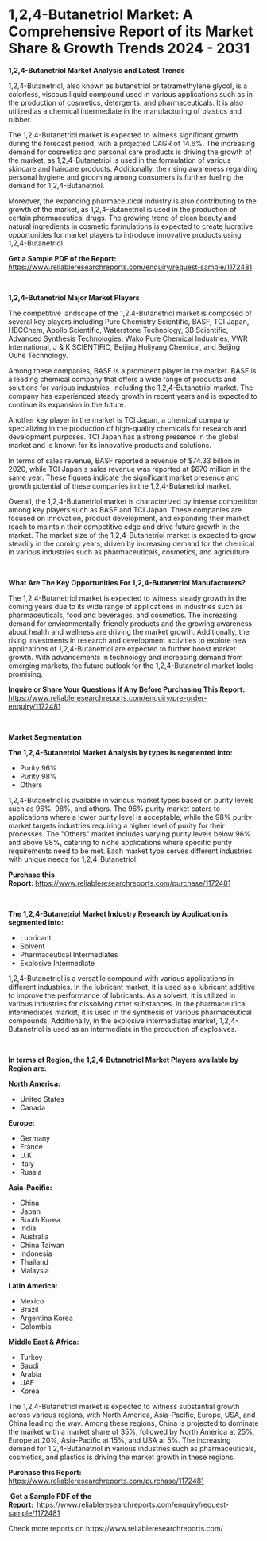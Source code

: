 <p><h1>1,2,4-Butanetriol Market: A Comprehensive Report of its Market Share & Growth Trends 2024 - 2031</h1></p><p><strong>1,2,4-Butanetriol Market Analysis and Latest Trends</strong></p>
<p><p>1,2,4-Butanetriol, also known as butanetriol or tetramethylene glycol, is a colorless, viscous liquid compound used in various applications such as in the production of cosmetics, detergents, and pharmaceuticals. It is also utilized as a chemical intermediate in the manufacturing of plastics and rubber.</p><p>The 1,2,4-Butanetriol market is expected to witness significant growth during the forecast period, with a projected CAGR of 14.6%. The increasing demand for cosmetics and personal care products is driving the growth of the market, as 1,2,4-Butanetriol is used in the formulation of various skincare and haircare products. Additionally, the rising awareness regarding personal hygiene and grooming among consumers is further fueling the demand for 1,2,4-Butanetriol.</p><p>Moreover, the expanding pharmaceutical industry is also contributing to the growth of the market, as 1,2,4-Butanetriol is used in the production of certain pharmaceutical drugs. The growing trend of clean beauty and natural ingredients in cosmetic formulations is expected to create lucrative opportunities for market players to introduce innovative products using 1,2,4-Butanetriol.</p></p>
<p><strong>Get a Sample PDF of the Report:&nbsp;</strong> <a href="https://www.reliableresearchreports.com/enquiry/request-sample/1172481">https://www.reliableresearchreports.com/enquiry/request-sample/1172481</a></p>
<p>&nbsp;</p>
<p><strong>1,2,4-Butanetriol Major Market Players</strong></p>
<p><p>The competitive landscape of the 1,2,4-Butanetriol market is composed of several key players including Pure Chemistry Scientific, BASF, TCI Japan, HBCChem, Apollo Scientific, Waterstone Technology, 3B Scientific, Advanced Synthesis Technologies, Wako Pure Chemical Industries, VWR International, J & K SCIENTIFIC, Beijing Holiyang Chemical, and Beijing Ouhe Technology.</p><p>Among these companies, BASF is a prominent player in the market. BASF is a leading chemical company that offers a wide range of products and solutions for various industries, including the 1,2,4-Butanetriol market. The company has experienced steady growth in recent years and is expected to continue its expansion in the future.</p><p>Another key player in the market is TCI Japan, a chemical company specializing in the production of high-quality chemicals for research and development purposes. TCI Japan has a strong presence in the global market and is known for its innovative products and solutions.</p><p>In terms of sales revenue, BASF reported a revenue of $74.33 billion in 2020, while TCI Japan's sales revenue was reported at $670 million in the same year. These figures indicate the significant market presence and growth potential of these companies in the 1,2,4-Butanetriol market.</p><p>Overall, the 1,2,4-Butanetriol market is characterized by intense competition among key players such as BASF and TCI Japan. These companies are focused on innovation, product development, and expanding their market reach to maintain their competitive edge and drive future growth in the market. The market size of the 1,2,4-Butanetriol market is expected to grow steadily in the coming years, driven by increasing demand for the chemical in various industries such as pharmaceuticals, cosmetics, and agriculture.</p></p>
<p>&nbsp;</p>
<p><strong>What Are The Key Opportunities For 1,2,4-Butanetriol Manufacturers?</strong></p>
<p><p>The 1,2,4-Butanetriol market is expected to witness steady growth in the coming years due to its wide range of applications in industries such as pharmaceuticals, food and beverages, and cosmetics. The increasing demand for environmentally-friendly products and the growing awareness about health and wellness are driving the market growth. Additionally, the rising investments in research and development activities to explore new applications of 1,2,4-Butanetriol are expected to further boost market growth. With advancements in technology and increasing demand from emerging markets, the future outlook for the 1,2,4-Butanetriol market looks promising.</p></p>
<p><strong>Inquire or Share Your Questions If Any Before Purchasing This Report:</strong> <a href="https://www.reliableresearchreports.com/enquiry/pre-order-enquiry/1172481">https://www.reliableresearchreports.com/enquiry/pre-order-enquiry/1172481</a></p>
<p>&nbsp;</p>
<p><strong>Market Segmentation</strong></p>
<p><strong>The 1,2,4-Butanetriol Market Analysis by types is segmented into:</strong></p>
<p><ul><li>Purity 96%</li><li>Purity 98%</li><li>Others</li></ul></p>
<p><p>1,2,4-Butanetriol is available in various market types based on purity levels such as 96%, 98%, and others. The 96% purity market caters to applications where a lower purity level is acceptable, while the 98% purity market targets industries requiring a higher level of purity for their processes. The "Others" market includes varying purity levels below 96% and above 98%, catering to niche applications where specific purity requirements need to be met. Each market type serves different industries with unique needs for 1,2,4-Butanetriol.</p></p>
<p><strong>Purchase this Report:&nbsp;</strong><a href="https://www.reliableresearchreports.com/purchase/1172481">https://www.reliableresearchreports.com/purchase/1172481</a></p>
<p>&nbsp;</p>
<p><strong>The 1,2,4-Butanetriol Market Industry Research by Application is segmented into:</strong></p>
<p><ul><li>Lubricant</li><li>Solvent</li><li>Pharmaceutical Intermediates</li><li>Explosive Intermediate</li></ul></p>
<p><p>1,2,4-Butanetriol is a versatile compound with various applications in different industries. In the lubricant market, it is used as a lubricant additive to improve the performance of lubricants. As a solvent, it is utilized in various industries for dissolving other substances. In the pharmaceutical intermediates market, it is used in the synthesis of various pharmaceutical compounds. Additionally, in the explosive intermediates market, 1,2,4-Butanetriol is used as an intermediate in the production of explosives.</p></p>
<p>&nbsp;</p>
<p><strong>In terms of Region, the 1,2,4-Butanetriol Market Players available by Region are:</strong></p>
<p>
    <p> <strong> North America: </strong>
        <ul>
            <li>United States</li>
            <li>Canada</li>
        </ul>
        </p> 
    <p> <strong> Europe: </strong>
        <ul>
            <li>Germany</li>
            <li>France</li>
            <li>U.K.</li>
            <li>Italy</li>
            <li>Russia</li>
        </ul>
        </p> 
    <p> <strong> Asia-Pacific: </strong>
        <ul>
            <li>China</li>
            <li>Japan</li>
            <li>South Korea</li>
            <li>India</li>
            <li>Australia</li>
            <li>China Taiwan</li>
            <li>Indonesia</li>
            <li>Thailand</li>
            <li>Malaysia</li>
        </ul>
        </p> 
    <p> <strong> Latin America: </strong>
        <ul>
            <li>Mexico</li>
            <li>Brazil</li>
            <li>Argentina Korea</li>
            <li>Colombia</li>
        </ul>
        </p> 
    <p> <strong> Middle East & Africa: </strong>
        <ul>
            <li>Turkey</li>
            <li>Saudi</li>
            <li>Arabia</li>
            <li>UAE</li>
            <li>Korea</li>
        </ul>
    </p>
    </p>
<p><p>The 1,2,4-Butanetriol market is expected to witness substantial growth across various regions, with North America, Asia-Pacific, Europe, USA, and China leading the way. Among these regions, China is projected to dominate the market with a market share of 35%, followed by North America at 25%, Europe at 20%, Asia-Pacific at 15%, and USA at 5%. The increasing demand for 1,2,4-Butanetriol in various industries such as pharmaceuticals, cosmetics, and plastics is driving the market growth in these regions.</p></p>
<p><strong>Purchase this Report: </strong><a href="https://www.reliableresearchreports.com/purchase/1172481">https://www.reliableresearchreports.com/purchase/1172481</a></p>
<p>&nbsp;<strong>Get a Sample PDF of the Report:&nbsp;&nbsp;</strong><a href="https://www.reliableresearchreports.com/enquiry/request-sample/1172481">https://www.reliableresearchreports.com/enquiry/request-sample/1172481</a></p>
<p><strong></strong></p>
<p>Check more reports on https://www.reliableresearchreports.com/</p>